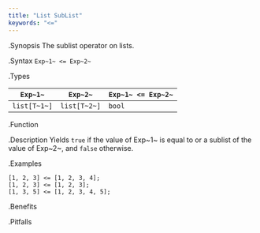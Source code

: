 ```yaml
---
title: "List SubList"
keywords: "<="
---
```


.Synopsis
The sublist operator on lists.

.Syntax
`Exp~1~ <= Exp~2~`

.Types


| `Exp~1~`     |  `Exp~2~`     | `Exp~1~ <= Exp~2~`  |
| --- | --- | --- |
| `list[T~1~]` |  `list[T~2~]` | `bool`                |


.Function

.Description
Yields `true` if the value of Exp~1~ is equal to or a sublist of the value of Exp~2~,  and `false` otherwise.

.Examples
```rascal-shell
[1, 2, 3] <= [1, 2, 3, 4];
[1, 2, 3] <= [1, 2, 3];
[1, 3, 5] <= [1, 2, 3, 4, 5];
```

.Benefits

.Pitfalls


